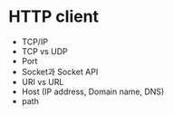 # HTTP client

- TCP/IP
- TCP vs UDP
- Port
- Socket과 Socket API
- URI vs URL
- Host (IP address, Domain name, DNS)
- path

